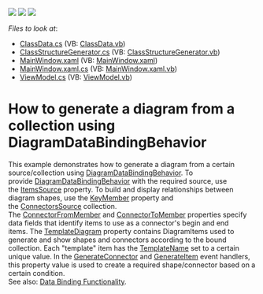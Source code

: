 <!-- default badges list -->
![](https://img.shields.io/endpoint?url=https://codecentral.devexpress.com/api/v1/VersionRange/128585263/22.2.2%2B)
[![](https://img.shields.io/badge/Open_in_DevExpress_Support_Center-FF7200?style=flat-square&logo=DevExpress&logoColor=white)](https://supportcenter.devexpress.com/ticket/details/T477893)
[![](https://img.shields.io/badge/📖_How_to_use_DevExpress_Examples-e9f6fc?style=flat-square)](https://docs.devexpress.com/GeneralInformation/403183)
<!-- default badges end -->
<!-- default file list -->
*Files to look at*:

* [ClassData.cs](./CS/DiagramDataBindingBehavior/Data/ClassData.cs) (VB: [ClassData.vb](./VB/DiagramDataBindingBehavior/Data/ClassData.vb))
* [ClassStructureGenerator.cs](./CS/DiagramDataBindingBehavior/Data/ClassStructureGenerator.cs) (VB: [ClassStructureGenerator.vb](./VB/DiagramDataBindingBehavior/Data/ClassStructureGenerator.vb))
* [MainWindow.xaml](./CS/DiagramDataBindingBehavior/MainWindow.xaml) (VB: [MainWindow.xaml](./VB/DiagramDataBindingBehavior/MainWindow.xaml))
* [MainWindow.xaml.cs](./CS/DiagramDataBindingBehavior/MainWindow.xaml.cs) (VB: [MainWindow.xaml.vb](./VB/DiagramDataBindingBehavior/MainWindow.xaml.vb))
* [ViewModel.cs](./CS/DiagramDataBindingBehavior/ViewModel/ViewModel.cs) (VB: [ViewModel.vb](./VB/DiagramDataBindingBehavior/ViewModel/ViewModel.vb))
<!-- default file list end -->
# How to generate a diagram from a collection using DiagramDataBindingBehavior


<p>This example demonstrates how to generate a diagram from a certain source/collection using <a href="https://documentation.devexpress.com/WPF/clsDevExpressXpfDiagramDiagramDataBindingBehaviortopic.aspx">DiagramDataBindingBehavior</a>. To provide <a href="https://documentation.devexpress.com/WPF/clsDevExpressXpfDiagramDiagramDataBindingBehaviortopic.aspx">DiagramDataBindingBehavior</a> with the required source, use the <a href="https://documentation.devexpress.com/WPF/DevExpressXpfDiagramDiagramDataBindingBehaviorBase_ItemsSourcetopic.aspx">ItemsSource</a> property. To build and display relationships between diagram shapes, use the <a href="https://documentation.devexpress.com/WindowsForms/DevExpressXtraDiagramDiagramDataBindingControllerBase_KeyMembertopic.aspx">KeyMember</a> property and the <a href="https://documentation.devexpress.com/WPF/DevExpressXpfDiagramDiagramDataBindingBehavior_ConnectorsSourcetopic.aspx">ConnectorsSource</a> collection. The <a href="https://documentation.devexpress.com/WPF/DevExpressXpfDiagramDiagramDataBindingBehavior_ConnectorFromMembertopic.aspx">ConnectorFromMember</a> and <a href="https://documentation.devexpress.com/WPF/DevExpressXpfDiagramDiagramDataBindingBehavior_ConnectorToMembertopic.aspx">ConnectorToMember</a> properties specify data fields that identify items to use as a connector's begin and end items. The <a href="https://documentation.devexpress.com/WPF/DevExpressXpfDiagramDiagramDataBindingBehaviorBase_TemplateDiagramtopic.aspx">TemplateDiagram</a> property contains DiagramItems used to generate and show shapes and connectors according to the bound collection. Each "template" item has the <a href="https://documentation.devexpress.com/WPF/DevExpressXpfDiagramDiagramItem_TemplateNametopic.aspx">TemplateName</a> set to a certain unique value. In the <a href="https://documentation.devexpress.com/WPF/DevExpressXpfDiagramDiagramDataBindingBehaviorBase_GenerateConnectortopic.aspx">GenerateConnector</a> and <a href="https://documentation.devexpress.com/WPF/DevExpressXpfDiagramDiagramDataBindingBehaviorBase_GenerateItemtopic.aspx">GenerateItem</a> event handlers, this property value is used to create a required shape/connector based on a certain condition.<br>See also: <a href="https://documentation.devexpress.com/WPF/CustomDocument117585.aspx">Data Binding Functionality</a>.</p>

<br/>


